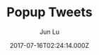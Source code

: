 ---
title: Popup Tweets
github: https://github.com/jekyller/PopupTweets
demo: https://jekyller.github.io/PopupTweets/
author: Jun Lu
ssg:
  - Jekyll
cms:
  - No Cms
date: 2017-07-16T02:24:14.000Z
description: >-
  Popup tweets plugin for your personal website (Linkedin, facebook message box
  liked features)
stale: true
disabled: false
disabled_reason: null
---